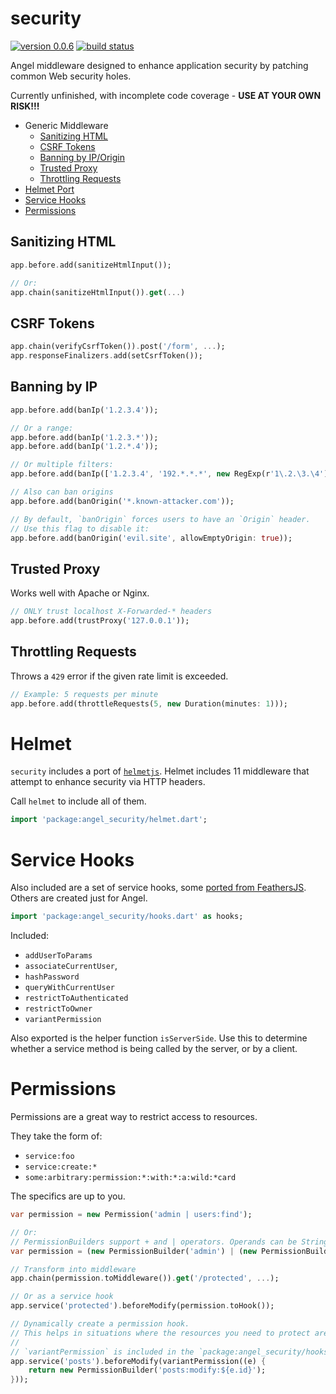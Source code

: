 # security
[![version 0.0.6](https://img.shields.io/badge/pub-v0.0.6-red.svg)](https://pub.dartlang.org/packages/angel_security)
[![build status](https://travis-ci.org/angel-dart/security.svg)](https://travis-ci.org/angel-dart/security)

Angel middleware designed to enhance application security by patching common Web security
holes.

Currently unfinished, with incomplete code coverage - **USE AT YOUR OWN RISK!!!**

* Generic Middleware
    * [Sanitizing HTML](#sanitizing-html)
    * [CSRF Tokens](#csrf-tokens)
    * [Banning by IP/Origin](#banning-by-ip)
    * [Trusted Proxy](#trusted-proxy)
    * [Throttling Requests](#throttling-requests)
* [Helmet Port](#helmet)
* [Service Hooks](#service-hooks)
* [Permissions](#permissions)

## Sanitizing HTML

```dart
app.before.add(sanitizeHtmlInput());

// Or:
app.chain(sanitizeHtmlInput()).get(...)
```

## CSRF Tokens

```dart
app.chain(verifyCsrfToken()).post('/form', ...);
app.responseFinalizers.add(setCsrfToken());
```

## Banning by IP

```dart
app.before.add(banIp('1.2.3.4'));

// Or a range:
app.before.add(banIp('1.2.3.*'));
app.before.add(banIp('1.2.*.4'));

// Or multiple filters:
app.before.add(banIp(['1.2.3.4', '192.*.*.*', new RegExp(r'1\.2.\3.\4')]));

// Also can ban origins
app.before.add(banOrigin('*.known-attacker.com'));

// By default, `banOrigin` forces users to have an `Origin` header.
// Use this flag to disable it:
app.before.add(banOrigin('evil.site', allowEmptyOrigin: true));
```

## Trusted Proxy
Works well with Apache or Nginx.

```dart
// ONLY trust localhost X-Forwarded-* headers
app.before.add(trustProxy('127.0.0.1'));
```

## Throttling Requests
Throws a `429` error if the given rate limit is exceeded.

```dart
// Example: 5 requests per minute
app.before.add(throttleRequests(5, new Duration(minutes: 1)));
```

# Helmet
`security` includes a port of [`helmetjs`](https://github.com/helmetjs/helmet).
Helmet includes 11 middleware that attempt to enhance security via HTTP headers.

Call `helmet` to include all of them.

```dart
import 'package:angel_security/helmet.dart';
```

# Service Hooks
Also included are a set of service hooks, some [ported from FeathersJS](https://github.com/feathersjs/feathers-legacy-authentication-hooks).
Others are created just for Angel.

```dart
import 'package:angel_security/hooks.dart' as hooks;
```

Included:
* `addUserToParams`
* `associateCurrentUser`,
* `hashPassword`
* `queryWithCurrentUser`
* `restrictToAuthenticated`
* `restrictToOwner`
* `variantPermission`

Also exported is the helper function `isServerSide`. Use this to determine
whether a service method is being called by the server, or by a client.

# Permissions
Permissions are a great way to restrict access to resources.

They take the form of:
* `service:foo`
* `service:create:*`
* `some:arbitrary:permission:*:with:*:a:wild:*card`

The specifics are up to you.

```dart
var permission = new Permission('admin | users:find');

// Or:
// PermissionBuilders support + and | operators. Operands can be Strings, Permissions or PermissionBuilders.
var permission = (new PermissionBuilder('admin') | (new PermissionBuilder('users') + 'find')).toPermission();

// Transform into middleware
app.chain(permission.toMiddleware()).get('/protected', ...);

// Or as a service hook
app.service('protected').beforeModify(permission.toHook());

// Dynamically create a permission hook.
// This helps in situations where the resources you need to protect are dynamic.
//
// `variantPermission` is included in the `package:angel_security/hooks.dart` library.
app.service('posts').beforeModify(variantPermission((e) {
    return new PermissionBuilder('posts:modify:${e.id}');
}));
```